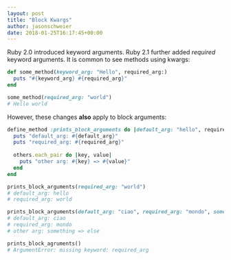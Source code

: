 ```yaml
---
layout: post
title: "Block Kwargs"
author: jasonschweier
date: 2018-01-25T16:17:45+00:00
---
```


Ruby 2.0 introduced keyword arguments. Ruby 2.1 further added *required* keyword arguments.
It is common to see methods using kwargs:

```ruby
def some_method(keyword_arg: "Hello", required_arg:)
  puts "#{keyword_arg} #{required_arg}"
end

some_method(required_arg: "world")
# Hello world
```

However, these changes **also** apply to block arguments:

```ruby
define_method :prints_block_arguments do |default_arg: "hello", required_arg:, **others|
  puts "default_arg: #{default_arg}"
  puts "required_arg: #{required_arg}"
  
  others.each_pair do |key, value|
    puts "other arg: #{key} => #{value}"
  end
end

prints_block_arguments(required_arg: "world")
# default_arg: hello
# required_arg: world

prints_block_arguments(default_arg: "ciao", required_arg: "mondo", something: "else")
# default_arg: ciao
# required_arg: mondo
# other arg: something => else

prints_block_agruments()
# ArgumentError: missing keyword: required_arg
```
